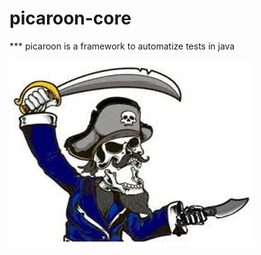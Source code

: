 # picaroon-core
*** picaroon is a framework to automatize tests in java

![picaroon image](https://github.com/mpontoc/picaroon-core/blob/main/picaroon.png)

